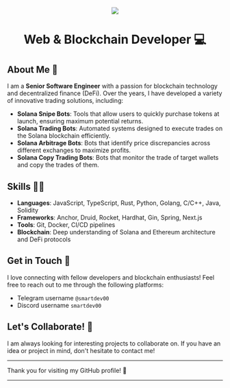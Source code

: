 <!-- <img align="right" src="https://visitor-badge.laobi.icu/badge?page_id=salesp07.salesp07" /> -->

<h1 align="center">
    <img src="https://readme-typing-svg.herokuapp.com/?font=Righteous&size=35&center=true&vCenter=true&width=500&height=70&duration=4000&lines=Hi+There!+👋;" />
</h1>

<div align="center">

# Web & Blockchain Developer 💻

</div>

## About Me 🤵

I am a **Senior Software Engineer** with a passion for blockchain technology and decentralized finance (DeFi). Over the years, I have developed a variety of innovative trading solutions, including:

- **Solana Snipe Bots**: Tools that allow users to quickly purchase tokens at launch, ensuring maximum potential returns.
- **Solana Trading Bots**: Automated systems designed to execute trades on the Solana blockchain efficiently.
- **Solana Arbitrage Bots**: Bots that identify price discrepancies across different exchanges to maximize profits.
- **Solana Copy Trading Bots**: Bots that monitor the trade of target wallets and copy the trades of them.

## Skills 🧑‍💻

- **Languages**: JavaScript, TypeScript, Rust, Python, Golang, C/C++, Java, Solidity
- **Frameworks**: Anchor, Druid, Rocket, Hardhat, Gin, Spring, Next.js
- **Tools**: Git, Docker, CI/CD pipelines
- **Blockchain**: Deep understanding of Solana and Ethereum architecture and DeFi protocols

<!-- ## Projects 📑

Here are some of my notable projects:

- [Smart Solana Trading Bot](https://github.com/HereForYou/Solana-Trading-Bot): A comprehensive trading bot for the Solana ecosystem integrated with Telegram(@Smart_SOL_Trading_Bot).
  - Token snipe on Raydium AMM Dex and pump.fun
  - Auto buy the newly added liquidity token using Jupiter API
  - Auto sell the token when it's profitabled
  - Using Helius RPC provider and @solana/web3.js@1 package
  - Typescript
- [Arbitrage Bot](https://github.com/HereForYou/Smart-Solana-Arbitrage-Bot): An arbitrage trading bot that takes advantage of price differences.
  - Fetching the token price from several dexes including Raydium, Meteora, Orca, Fluxbeam amd Openbook
  - Auto buy from the dex with the lowest token price
  - Auto sell from the dex with the highest token price
  - Using Helius RPC provider and @solana/web3.js@1 package
  - Typescript
- [Snipe Bot](): A bot designed to snatch up new token launches instantly.
  - Token sniping on several dexes including Raydium, Meteora, Orca, Fluxbeam amd Openbook
  - Notify to the Telegram users using Telegram bot
  - Using Quicknode RPC provider and @solana/web3.js@1 package
  - Typescript
- [Solana Token Creation Platform](https://coinforge.fun): A platform to create Token 2022 on Solana.
  - Token creation using Token Extension Program
  - Using Helius RPC provider and @solana/web3.js@1 package
  - Next.js -->
<!-- - [Smart Copy Trading Bot](https://github.com/HereForYou/Smart-Copy-Trading-Bot): A bot designed to copy the trading of target wallet.
  - Monitoring wallet trading on Raydium and Jupiter dexes.
  - Notify the human-readable message on console
  - Using Quicknode RPC provider and @solana/web3.js@1 package
  - Typescript -->

## Get in Touch 💬

I love connecting with fellow developers and blockchain enthusiasts! Feel free to reach out to me through the following platforms:

<!-- - [LinkedIn](your-linkedin-profile) -->
<!-- - [Email](mailto:gladwynanderson95@gmail.com) `gladwynanderson95@gmail.com` -->
- Telegram username `@smartdev00`
- Discord username `smartdev00`

## Let's Collaborate! 🤝

I am always looking for interesting projects to collaborate on. If you have an idea or project in mind, don't hesitate to contact me!

---

Thank you for visiting my GitHub profile! 🚀

<!-- <div align="center"> 
  <a href="mailto:pedro.sales.muniz@gmail.com">
  <a href="mailto:gladwynanderson95@gmail.com">
    <img src="https://img.shields.io/badge/Gmail-333333?style=for-the-badge&logo=gmail&logoColor=red" />
  </a>
</div> -->

<hr/>
